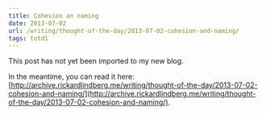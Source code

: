 ```yaml
---
title: Cohesion an naming
date: 2013-07-02
url: /writing/thought-of-the-day/2013-07-02-cohesion-and-naming/
tags: totd1
---
```


This post has not yet been imported to my new blog.

In the meantime, you can read it here: [http://archive.rickardlindberg.me/writing/thought-of-the-day/2013-07-02-cohesion-and-naming/](http://archive.rickardlindberg.me/writing/thought-of-the-day/2013-07-02-cohesion-and-naming/).
